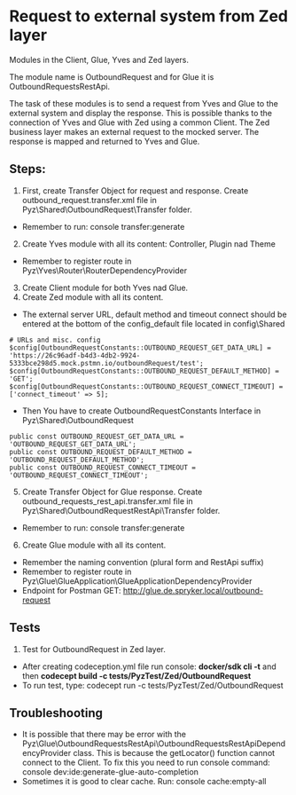 # Request to external system from Zed layer

Modules in the Client, Glue, Yves and Zed layers.

The module name is OutboundRequest and for Glue it is OutboundRequestsRestApi.

The task of these modules is to send a request from Yves and Glue to the external system and display the response. This
is possible thanks to the connection of Yves and Glue with Zed using a common Client. The Zed business layer makes an
external request to the mocked server. The response is mapped and returned to Yves and Glue.

## Steps:

1. First, create Transfer Object for request and response. Create outbound_request.transfer.xml file in
   Pyz\Shared\OutboundRequest\Transfer folder.

* Remember to run: console transfer:generate

2. Create Yves module with all its content: Controller, Plugin nad Theme

* Remember to register route in Pyz\Yves\Router\RouterDependencyProvider

3. Create Client module for both Yves nad Glue.
4. Create Zed module with all its content.

* The external server URL, default method and timeout connect should be entered at the bottom of the config_default file
  located in config\Shared

````
# URLs and misc. config
$config[OutboundRequestConstants::OUTBOUND_REQUEST_GET_DATA_URL] = 'https://26c96adf-b4d3-4db2-9924-5333bce298d5.mock.pstmn.io/outboundRequest/test';
$config[OutboundRequestConstants::OUTBOUND_REQUEST_DEFAULT_METHOD] = 'GET';
$config[OutboundRequestConstants::OUTBOUND_REQUEST_CONNECT_TIMEOUT] = ['connect_timeout' => 5];
````

* Then You have to create OutboundRequestConstants Interface in Pyz\Shared\OutboundRequest

````
public const OUTBOUND_REQUEST_GET_DATA_URL = 'OUTBOUND_REQUEST_GET_DATA_URL';
public const OUTBOUND_REQUEST_DEFAULT_METHOD = 'OUTBOUND_REQUEST_DEFAULT_METHOD';
public const OUTBOUND_REQUEST_CONNECT_TIMEOUT = 'OUTBOUND_REQUEST_CONNECT_TIMEOUT';
````

5. Create Transfer Object for Glue response. Create outbound_requests_rest_api.transfer.xml file in
   Pyz\Shared\OutboundRequestRestApi\Transfer folder.

* Remember to run: console transfer:generate

6. Create Glue module with all its content.

* Remember the naming convention (plural form and RestApi suffix)
* Remember to register route in Pyz\Glue\GlueApplication\GlueApplicationDependencyProvider
* Endpoint for Postman GET:
  http://glue.de.spryker.local/outbound-request

## Tests

1. Test for OutboundRequest in Zed layer.

* After creating codeception.yml file run console: <b>docker/sdk cli -t</b> and then <b>codecept build -c
  tests/PyzTest/Zed/OutboundRequest</b>
* To run test, type: codecept run -c tests/PyzTest/Zed/OutboundRequest

## Troubleshooting

- It is possible that there may be error with the
  Pyz\Glue\OutboundRequestsRestApi\OutboundRequestsRestApiDependencyProvider class. This is because the getLocator()
  function cannot connect to the Client. To fix this you need to run console command:
  console dev:ide:generate-glue-auto-completion
- Sometimes it is good to clear cache. Run: console cache:empty-all
